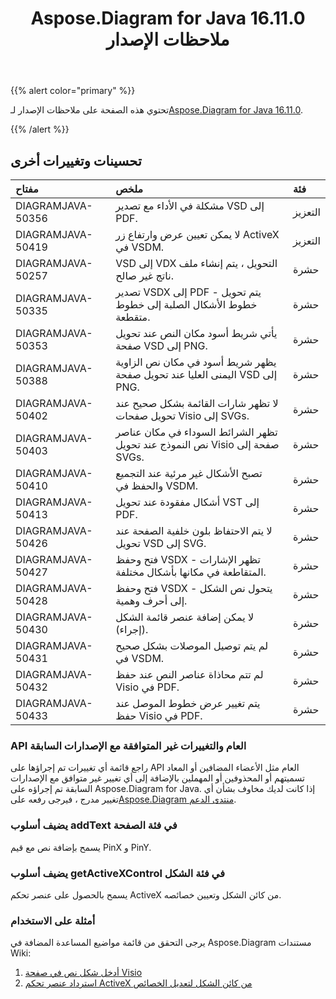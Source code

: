 ﻿---
title: Aspose.Diagram for Java 16.11.0 ملاحظات الإصدار
type: docs
weight: 20
url: /ar/java/aspose-diagram-for-java-16-11-0-release-notes/
---
{{% alert color="primary" %}} 

 تحتوي هذه الصفحة على ملاحظات الإصدار لـ[Aspose.Diagram for Java 16.11.0](https://docs.aspose.com/diagram/java/aspose-diagram-for-java-16-11-0-release-notes/).

{{% /alert %}} 
## **تحسينات وتغييرات أخرى**

|**مفتاح**|**ملخص**|**فئة**|
|:- |:- |:- |
|DIAGRAMJAVA-50356|مشكلة في الأداء مع تصدير VSD إلى PDF.|التعزيز|
|DIAGRAMJAVA-50419|لا يمكن تعيين عرض وارتفاع زر ActiveX في VSDM.|التعزيز|
|DIAGRAMJAVA-50257|VSD إلى VDX التحويل ، يتم إنشاء ملف ناتج غير صالح.|حشرة|
|DIAGRAMJAVA-50335|تصدير VSDX إلى PDF - يتم تحويل خطوط الأشكال الصلبة إلى خطوط متقطعة.|حشرة|
|DIAGRAMJAVA-50353|يأتي شريط أسود مكان النص عند تحويل صفحة VSD إلى PNG.|حشرة|
|DIAGRAMJAVA-50388|يظهر شريط أسود في مكان نص الزاوية اليمنى العليا عند تحويل صفحة VSD إلى PNG.|حشرة|
|DIAGRAMJAVA-50402|لا تظهر شارات القائمة بشكل صحيح عند تحويل صفحات Visio إلى SVGs.|حشرة|
|DIAGRAMJAVA-50403|تظهر الشرائط السوداء في مكان عناصر نص النموذج عند تحويل Visio صفحة إلى SVGs.|حشرة|
|DIAGRAMJAVA-50410|تصبح الأشكال غير مرئية عند التجميع والحفظ في VSDM.|حشرة|
|DIAGRAMJAVA-50413|أشكال مفقودة عند تحويل VST إلى PDF.|حشرة|
|DIAGRAMJAVA-50426|لا يتم الاحتفاظ بلون خلفية الصفحة عند تحويل VSD إلى SVG.|حشرة|
|DIAGRAMJAVA-50427|فتح وحفظ VSDX - تظهر الإشارات المتقاطعة في مكانها بأشكال مختلفة.|حشرة|
|DIAGRAMJAVA-50428|فتح وحفظ VSDX - يتحول نص الشكل إلى أحرف وهمية.|حشرة|
|DIAGRAMJAVA-50430|لا يمكن إضافة عنصر قائمة الشكل (إجراء).|حشرة|
|DIAGRAMJAVA-50431|لم يتم توصيل الموصلات بشكل صحيح في VSDM.|حشرة|
|DIAGRAMJAVA-50432|لم تتم محاذاة عناصر النص عند حفظ Visio في PDF.|حشرة|
|DIAGRAMJAVA-50433|يتم تغيير عرض خطوط الموصل عند حفظ Visio في PDF.|حشرة|
### **API العام والتغييرات غير المتوافقة مع الإصدارات السابقة**
راجع قائمة أي تغييرات تم إجراؤها على API العام مثل الأعضاء المضافين أو المعاد تسميتهم أو المحذوفين أو المهملين بالإضافة إلى أي تغيير غير متوافق مع الإصدارات السابقة تم إجراؤه على Aspose.Diagram for Java. إذا كانت لديك مخاوف بشأن أي تغيير مدرج ، فيرجى رفعه على[Aspose.Diagram منتدى الدعم](https://forum.aspose.com/c/diagram/17).
### **يضيف أسلوب addText في فئة الصفحة**
يسمح بإضافة نص مع قيم PinX و PinY.
### **يضيف أسلوب getActiveXControl في فئة الشكل**
يسمح بالحصول على عنصر تحكم ActiveX من كائن الشكل وتعيين خصائصه.
### **أمثلة على الاستخدام**
يرجى التحقق من قائمة مواضيع المساعدة المضافة في Aspose.Diagram مستندات Wiki:

1. [أدخل شكل نص في صفحة Visio](/diagram/ar/java/working-with-text/#insert-a-text-shape-in-the-visio-page)
1. [استرداد عنصر تحكم ActiveX من كائن الشكل لتعديل الخصائص](/diagram/ar/java/retrieve-an-activex-control-from-a-shape-object-to-modify-properties/)
